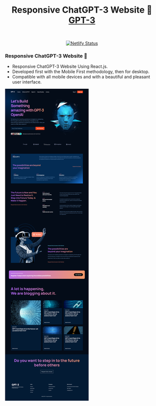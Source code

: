 <h1 align="center">
  Responsive ChatGPT-3 Website 🤖<br/>
  <a href="https://gpt-3-vlad-ts.netlify.app/" target="_blank">GPT-3</a>
</h1>


<br/>
<p align="center">
  <a href="https://gpt-3-vlad-ts.netlify.app/" target="_blank">
    <img src="https://api.netlify.com/api/v1/badges/ac95dc32-745f-48e2-8e2f-5795d50b580f/deploy-status" alt="Netlify Status" />
  </a>
</p>

### Responsive ChatGPT-3 Website 🤖

- Responsive ChatGPT-3 Website Using React.js.
- Developed first with the Mobile First methodology, then for desktop.
- Compatible with all mobile devices and with a beautiful and pleasant user interface.

![gpt-3 website](src/assets/preview.png)
